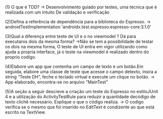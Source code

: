 
(1) O que é TDD?
-> Desenvolvimento guiado por testes, uma técnica que é realizada com um intuito De validação e verificação

(2)Defina a referência de dependência para a biblioteca do Espresso.
-> androidTestImplementation 'androidx.test.espresso:espresso-core:3.1.0'

(3)Qual a diferença entre teste de UI e o no viewmodel ? Dá para executaros dois da mesma forma?
->Não se tem a possibilidade de testar os dois na mesma forma, O teste de UI entra em vigor utilizando como
ajuda a propria interface, já o teste na viewmodel é realizado dentro do proprio codigo.

(4)Elabore um app que contenha um campo de texto e um botão.Em seguida, elabore uma classe de teste
que acesse o campo detexto, insira   a   string   “Teste   DH”,   feche   o   teclado   virtual 
e execute um clique no botão.
-> App elaborado, encontra-se no arquivo "MainTest"

(5)A seção a seguir descreve a criação um teste do Espresso no estiloJUnit 4 e a utilização do ActivityTestRule para 
reduzir a quantidade decódigo de texto clichê necessário. Explique o que o código realiza.
-> O codigo verifica se o mesmo que foi inserido no EditText é condizente ao que está escrito na TextView.



